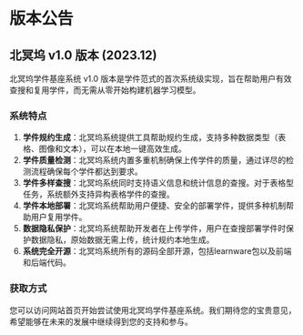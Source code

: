 # 版本公告

## 北冥坞 v1.0 版本 (2023.12)


北冥坞学件基座系统 v1.0 版本是学件范式的首次系统级实现，旨在帮助用户有效查搜和复用学件，而无需从零开始构建机器学习模型。

### 系统特点

1. **学件规约生成**：北冥坞系统提供工具帮助规约生成，支持多种数据类型（表格、图像和文本），可以在本地一键高效生成。
2. **学件质量检测**：北冥坞系统内置多重机制确保上传学件的质量，通过详尽的检测流程确保每个学件都达到要求。
3. **学件多样查搜**：北冥坞系统同时支持语义信息和统计信息的查搜。对于表格型任务，系统额外支持异构表格学件的查搜。
4. **学件本地部署**：北冥坞系统帮助用户便捷、安全的部署学件，提供多种机制帮助用户复用学件。
5. **数据隐私保护**：北冥坞系统帮助开发者在上传学件，用户在查搜部署学件时保护数据隐私，原始数据无需上传，统计规约本地生成。
6. **系统完全开源**：北冥坞系统所有的源码全部开源，包括learnware包以及前端和后端代码。


### 获取方式

您可以访问网站首页开始尝试使用北冥坞学件基座系统。我们期待您的宝贵意见，希望能够在未来的发展中继续得到您的支持和参与。
